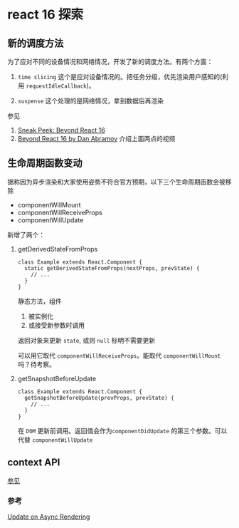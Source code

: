 # react 16 探索


 

## 新的调度方法

为了应对不同的设备情况和网络情况，开发了新的调度方法。有两个方面：
	
1. `time slicing`  这个是应对设备情况的。把任务分级，优先渲染用户感知的(利用 `requestIdleCallback`)。

2. `suspense` 这个处理的是网络情况，拿到数据后再渲染

参见

1. [Sneak Peek: Beyond React 16](https://reactjs.org/blog/2018/03/01/sneak-peek-beyond-react-16.html)
2. [Beyond React 16 by Dan Abramov](https://www.youtube.com/watch?v=v6iR3Zk4oDY) 介绍上面两点的视频

## 生命周期函数变动

据称因为异步渲染和大家使用姿势不符合官方预期，以下三个生命周期函数会被移除

* componentWillMount
* componentWillReceiveProps
* componentWillUpdate



新增了两个：

1. getDerivedStateFromProps

	
	```
	class Example extends React.Component {
	  static getDerivedStateFromProps(nextProps, prevState) {
	    // ...
	  }
	}
	```
	
	静态方法，组件
	
	1. 被实例化
	2. 或接受新参数时调用

	返回对象来更新 `state`, 或则 `null` 标明不需要更新
	
	可以用它取代 `componentWillReceiveProps`。能取代 `componentWillMount` 吗？待考察。
	
2. getSnapshotBeforeUpdate



	```
	class Example extends React.Component {
	  getSnapshotBeforeUpdate(prevProps, prevState) {
	    // ...
	  }
	}
	```

	在 `DOM` 更新前调用。返回值会作为`componentDidUpdate` 的第三个参数。可以代替 `componentWillUpdate`
	

## context API

[参见](./context.md)

### 参考

[Update on Async Rendering](https://reactjs.org/blog/2018/03/27/update-on-async-rendering.html)	


